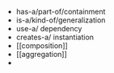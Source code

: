 - has-a/part-of/containment
- is-a/kind-of/generalization
- use-a/ dependency
- creates-a/ instantiation
- [[composition]]
- [[aggregation]]
-
